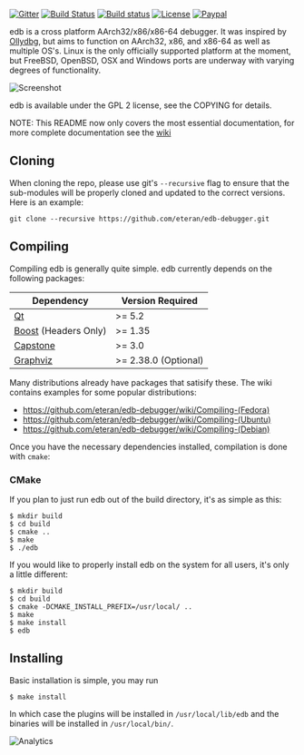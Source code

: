 [![Gitter](https://badges.gitter.im/eteran/edb-debugger.svg)](https://gitter.im/eteran/edb-debugger?utm_source=badge&utm_medium=badge&utm_campaign=pr-badge)
[![Build Status](https://travis-ci.org/eteran/edb-debugger.svg?branch=master)](https://travis-ci.org/eteran/edb-debugger)
[![Build status](https://ci.appveyor.com/api/projects/status/91jfbbyg075wk96q?svg=true)](https://ci.appveyor.com/project/eteran/edb-debugger)
[![License](https://img.shields.io/badge/license-GPL2-blue.svg)](https://www.gnu.org/licenses/old-licenses/gpl-2.0.en.html)
[![Paypal](https://img.shields.io/badge/Donate-PayPal-green.svg)](https://www.paypal.com/cgi-bin/webscr?cmd=_donations&business=evan%2eteran%40gmail%2ecom&lc=US&item_name=edb%2ddebugger&currency_code=USD&bn=PP%2dDonationsBF%3a68747470733a2f2f696d672e736869656c64732e696f2f62616467652f446f6e6174652d50617950616c2d677265656e2e737667%3aNonHosted)

edb is a cross platform AArch32/x86/x86-64 debugger. It was inspired by [Ollydbg](http://www.ollydbg.de/ "Ollydbg"), 
but aims to function on AArch32, x86, and x86-64 as well as multiple OS's. Linux is the 
only officially supported platform at the moment, but FreeBSD, OpenBSD, OSX and 
Windows ports are underway with varying degrees of functionality.

![Screenshot](https://github.com/eteran/edb-debugger/raw/master/doc/img/edb_interface-2019.png)

edb is available under the GPL 2 license, see the COPYING for details.

NOTE: This README now only covers the most essential documentation, for more
complete documentation see the [wiki](https://github.com/eteran/edb-debugger/wiki)


Cloning
-------

When cloning the repo, please use git's `--recursive` flag to ensure that the 
sub-modules will be properly cloned and updated to the correct versions. 
Here is an example:

`git clone --recursive https://github.com/eteran/edb-debugger.git`

Compiling
---------

Compiling edb is generally quite simple. edb currently depends on the 
following packages:

Dependency                                  | Version Required
------------------------------------------- | ----------------
[Qt](http://www.qt.io/)                     | >= 5.2
[Boost](http://boost.org) (Headers Only)    | >= 1.35
[Capstone](http://www.capstone-engine.org/) | >= 3.0
[Graphviz](http://www.graphviz.org/)        | >= 2.38.0 (Optional)

Many distributions already have packages that satisify these. The wiki contains 
examples for some popular distributions:

* https://github.com/eteran/edb-debugger/wiki/Compiling-(Fedora)
* https://github.com/eteran/edb-debugger/wiki/Compiling-(Ubuntu)
* https://github.com/eteran/edb-debugger/wiki/Compiling-(Debian)

Once you have the necessary dependencies installed, compilation is done with 
`cmake`:

### CMake

If you plan to just run edb out of the build directory, it's as simple as this:

	$ mkdir build
	$ cd build
	$ cmake ..
	$ make
	$ ./edb

If you would like to properly install edb on the system for all users, it's 
only a little different:

	$ mkdir build
	$ cd build
	$ cmake -DCMAKE_INSTALL_PREFIX=/usr/local/ ..
	$ make
	$ make install
	$ edb

Installing
----------

Basic installation is simple, you may run

	$ make install

In which case the plugins will be installed in `/usr/local/lib/edb` and the 
binaries will be installed in `/usr/local/bin/`.

![Analytics](https://www.google-analytics.com/collect?v=1&tid=UA-2958870-1&ds=web&t=pageview&dl=https%3A%2F%2Fgithub.com%2Feteran%2Fedb-debugger&dh=github.com&dp=%2Feteran%2Fedb-debugger&cid=555)
